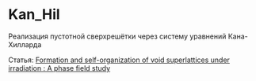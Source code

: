 # Kan_Hil
Реализация пустотной сверхрешётки через систему уравнений Кана-Хилларда 

Статья: [Formation and self-organization of void superlattices under irradiation : A phase field study](https://www.sciencedirect.com/science/article/abs/pii/S2589152918300036)
